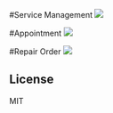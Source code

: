 #Service Management
![](http://ossph.com/files/SVM001.PNG)

#Appointment
![](http://ossph.com/files/Appointment2.PNG)

#Repair Order
![](http://ossph.com/files/RO.PNG)

## License
MIT
